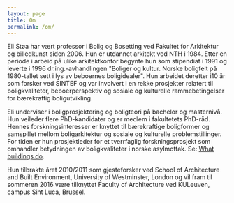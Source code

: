 ```yaml
---
layout: page
title: Om
permalink: /om/
---
```


Eli Støa har vært professor i Bolig og Bosetting ved Fakultet for Arkitektur og billedkunst siden 2006. Hun er utdannet arkitekt ved NTH i 1984. Etter en periode i arbeid på ulike arkitektkontor begynte hun som stipendiat i 1991 og leverte i 1996 dr.ing.-avhandlingen "Boliger og kultur. Norske boligfelt på 1980-tallet sett i lys av beboernes boligidealer". Hun arbeidet deretter i10 år som forsker ved SINTEF og var involvert i en rekke prosjekter relatert til boligkvaliteter, beboerperspektiv og sosiale og kulturelle rammebetingelser for bærekraftig boligutvikling.

Eli underviser i boligprosjektering og boligteori på bachelor og masternivå. Hun veileder flere PhD-kandidater og er medlem i fakultetets PhD-råd. Hennes forskningsinteresser er knyttet til bærekraftige boligformer og samspillet mellom boligarkitektur og sosiale og kulturelle problemstillinger. For tiden er hun prosjektleder for et tverrfaglig forskningsprosjekt som omhandler betydningen av boligkvaliteter i norske asylmottak. Se: [What buildings do](http://www.ntnu.no/ab/asylmottak).

Hun tilbrakte året 2010/2011 som gjesteforsker ved School of Architecture and Built Environment, University of Westminster, London og vil fram til sommeren 2016 være tilknyttet Faculty of Architecture ved KULeuven, campus Sint Luca, Brussel. 

